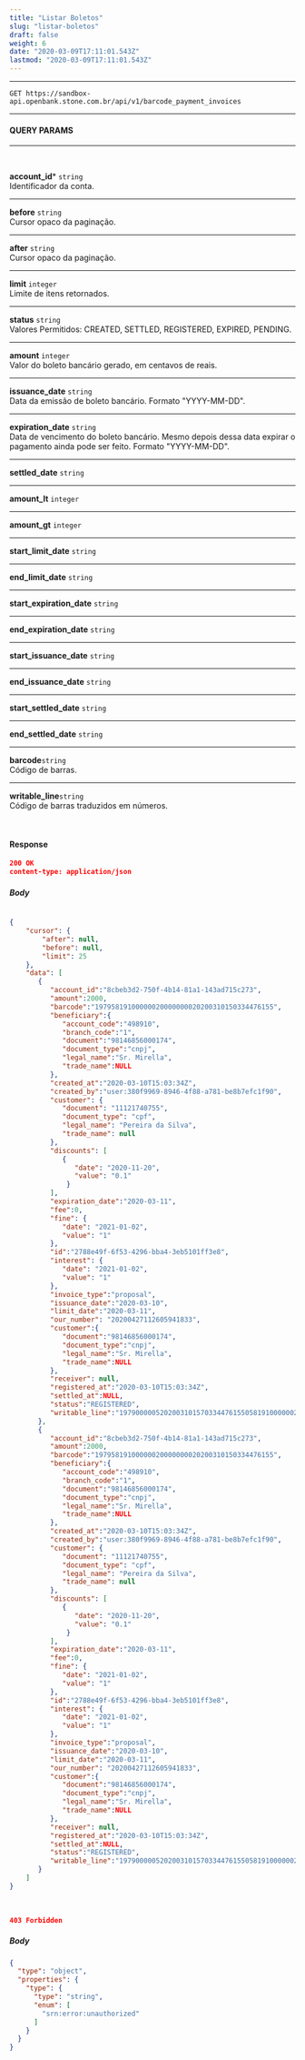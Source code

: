 ```yaml
---
title: "Listar Boletos"
slug: "listar-boletos"
draft: false
weight: 6
date: "2020-03-09T17:11:01.543Z"
lastmod: "2020-03-09T17:11:01.543Z"
---
```

---


```http request
GET https://sandbox-api.openbank.stone.com.br/api/v1/barcode_payment_invoices
```
---

#### **QUERY PARAMS**
---
<br>

**account_id*** `string`
<br> Identificador da conta.

---
**before** `string`
<br> Cursor opaco da paginação.

---
**after** `string`
<br> Cursor opaco da paginação.

---
**limit** `integer`
<br> Limite de itens retornados.

---
**status** `string`
<br> Valores Permitidos: CREATED, SETTLED, REGISTERED, EXPIRED, PENDING.

---
**amount** `integer`
<br> Valor do boleto bancário gerado, em centavos de reais.

---
**issuance_date** `string`
<br> Data da emissão de boleto bancário. Formato "YYYY-MM-DD".

---
**expiration_date** `string`
<br> Data de vencimento do boleto bancário. Mesmo depois dessa data expirar o pagamento ainda pode ser feito.
Formato "YYYY-MM-DD". 

---
**settled_date** `string`
<br>

---
**amount_lt** `integer`
<br>

---
**amount_gt** `integer`
<br>

---
**start_limit_date** `string`
<br>

---
**end_limit_date** `string`
<br>

---
**start_expiration_date** `string`
<br>

---
**end_expiration_date** `string`
<br>

---
**start_issuance_date** `string`
<br>

---
**end_issuance_date** `string`
<br>

---
**start_settled_date** `string`
<br>

---
**end_settled_date** `string`



---
**barcode**`string`
<br> Código de barras.

---
**writable_line**`string`
<br> Código de barras traduzidos em números.

<br>

#### **Response**

```JSON
200 OK
content-type: application/json
```

##### Body

```JSON

{
    "cursor": {
        "after": null,
        "before": null,
        "limit": 25
    },
    "data": [
       {
          "account_id":"8cbeb3d2-750f-4b14-81a1-143ad715c273",
          "amount":2000,
          "barcode":"19795819100000020000000020200310150334476155",
          "beneficiary":{
             "account_code":"498910",
             "branch_code":"1",
             "document":"98146856000174",
             "document_type":"cnpj",
             "legal_name":"Sr. Mirella",
             "trade_name":NULL
          },
          "created_at":"2020-03-10T15:03:34Z",
          "created_by":"user:380f9969-8946-4f88-a781-be8b7efc1f90",
          "customer": {
             "document": "11121740755",
             "document_type": "cpf",
             "legal_name": "Pereira da Silva",
             "trade_name": null
          },
          "discounts": [
             {
                "date": "2020-11-20",
                "value": "0.1"
              }
          ],
          "expiration_date":"2020-03-11",
          "fee":0,
          "fine": {
             "date": "2021-01-02",
             "value": "1"
          },
          "id":"2788e49f-6f53-4296-bba4-3eb5101ff3e8",
          "interest": {
             "date": "2021-01-02",
             "value": "1"
          },
          "invoice_type":"proposal",
          "issuance_date":"2020-03-10",
          "limit_date":"2020-03-11",
          "our_number": "20200427112605941833",
          "customer":{
             "document":"98146856000174",
             "document_type":"cnpj",
             "legal_name":"Sr. Mirella",
             "trade_name":NULL
          },
          "receiver": null,
          "registered_at":"2020-03-10T15:03:34Z",
          "settled_at":NULL,
          "status":"REGISTERED",
          "writable_line":"19790000052020031015703344761550581910000002000"
       },
       {
          "account_id":"8cbeb3d2-750f-4b14-81a1-143ad715c273",
          "amount":2000,
          "barcode":"19795819100000020000000020200310150334476155",
          "beneficiary":{
             "account_code":"498910",
             "branch_code":"1",
             "document":"98146856000174",
             "document_type":"cnpj",
             "legal_name":"Sr. Mirella",
             "trade_name":NULL
          },
          "created_at":"2020-03-10T15:03:34Z",
          "created_by":"user:380f9969-8946-4f88-a781-be8b7efc1f90",
          "customer": {
             "document": "11121740755",
             "document_type": "cpf",
             "legal_name": "Pereira da Silva",
             "trade_name": null
          },
          "discounts": [
             {
                "date": "2020-11-20",
                "value": "0.1"
              }
          ],
          "expiration_date":"2020-03-11",
          "fee":0,
          "fine": {
             "date": "2021-01-02",
             "value": "1"
          },
          "id":"2788e49f-6f53-4296-bba4-3eb5101ff3e8",
          "interest": {
             "date": "2021-01-02",
             "value": "1"
          },
          "invoice_type":"proposal",
          "issuance_date":"2020-03-10",
          "limit_date":"2020-03-11",
          "our_number": "20200427112605941833",
          "customer":{
             "document":"98146856000174",
             "document_type":"cnpj",
             "legal_name":"Sr. Mirella",
             "trade_name":NULL
          },
          "receiver": null,
          "registered_at":"2020-03-10T15:03:34Z",
          "settled_at":NULL,
          "status":"REGISTERED",
          "writable_line":"19790000052020031015703344761550581910000002000"
       }
    ]
}
```
<br>

```JSON
403 Forbidden
```

##### Body

```Json
{
  "type": "object",
  "properties": {
    "type": {
      "type": "string",
      "enum": [
        "srn:error:unauthorized"
      ]
    }
  }
}
```

